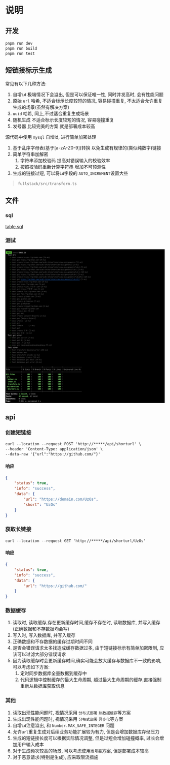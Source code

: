 # 说明

## 开发

```
pnpm run dev
pnpm run build
pnpm run test
```

## 短链接标示生成

常见有以下几种方法:

1. 自增`id` 极端情况下会溢出, 但是可以保证唯一性, 同时并发高时, 会有性能问题
2. 原始 `url` 哈希, 不适合标示长度较短的情况, 容易碰撞重复, 不太适合允许重复生成的场景(虽然有解决方案)
3. `uuid` 哈希, 同上,不过适合重复生成场景
4. 随机生成 不适合标示长度较短的情况, 容易碰撞重复
5. 发号器 比较完美的方案 就是部署成本较高

源代码中使用 `mysql` 自增id, 进行简单加密处理

1. 基于乱序字母表(基于[a-zA-Z0-9])转换 以免生成有规律的(类似纯数字)链接
2. 简单字符串加解密
    1. 字符串添加校验码 提高对错误输入的校验效率
    2. 按照校验码重新计算字符串 增加不可预测性
3. 生成的链接过短, 可以将`id`字段的 `AUTO_INCREMENT`设置大些

> `fullstack/src/transform.ts`

## 文件

### sql

[table.sql](table.sql)

### 测试

![test.png](test.png)

## api

### 创建短链接

``` 
curl --location --request POST 'http://*****/api/shorturl' \
--header 'Content-Type: application/json' \
--data-raw '{"url":"https://github.com/"}'
```

#### 响应

```json
{
    "status": true,
    "info": "success",
    "data": {
        "url": "https://domain.com/UzOs",
        "short": "UzOs"
    }
}
```

### 获取长链接

``` 
curl --location --request GET 'http://*****/api/shorturl/UzOs'
```

#### 响应

```json
{
    "status": true,
    "info": "success",
    "data": {
        "url": "https://github.com/"
    }
}
```

### 数据缓存

1. 读取时, 读取缓存,存在更新缓存时间,缓存不存在时, 读取数据库, 并写入缓存(正确数据和不存数据均会写)
2. 写入时, 写入数据库, 并写入缓存
3. 正确数据和不存数据的缓存过期时间不同
4. 是否会错误请求太多找造成缓存数据过多, 由于短链接标示有简单加密限制, 应该可以过滤大部分错误请求
5. 因为读取缓存时会更新缓存时间,确实可能会放大缓存与数据库不一致的影响, 可以考虑如下方案:
   1. 定时同步数据库全量数据到缓存中
   2. 代码逻辑中控制缓存的最大生命周期, 超过最大生命周期的缓存,直接强制重新从数据库获取信息

### 其他

1. 读取出现性能问题时, 视情况采用 `分布式部署` `热数据缓存`等方案
2. 生成出现性能问题时, 视情况采用 `分布式部署`  `异步化`等方案
3. 自增`id`注意溢出, 和 `Number.MAX_SAFE_INTEGER` 问题
4. 允许`url`重复生成对后续业务功能扩展较为有力, 但是会增加数据库存储压力
5. 生成的短链接长度可以根据实际情况调整, 但是过短会增加碰撞概率, 过长会增加用户输入成本
6. 对于生成频次较高的场景, 可以考虑使用`发号器`方案, 但是部署成本较高
7. 对于恶意请求(特别是生成), 应采取限流措施
